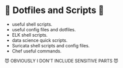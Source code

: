 # 🐯 Dotfiles and Scripts 🐯


* useful shell scripts.
* useful config files and dotfiles.
* ELK shell scripts.
* data science quick scripts.
* Suricata shell scripts and config files.
* Chef useful commands.

😈 OBVIOUSLY I DON'T INCLUDE SENSITIVE PARTS 😈


